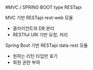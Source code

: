 #MVC / SPRING BOOT type RESTapi

MVC 기반 RESTapi
rest-web 모듈
- 클라이언트와 DB 분리
- RESTful URI 기반 요청, 처리

Spring Boot 기반 RESTapi
data-rest 모듈
- 원하는 리턴 타입만 표기
- 회원 권한 부여
